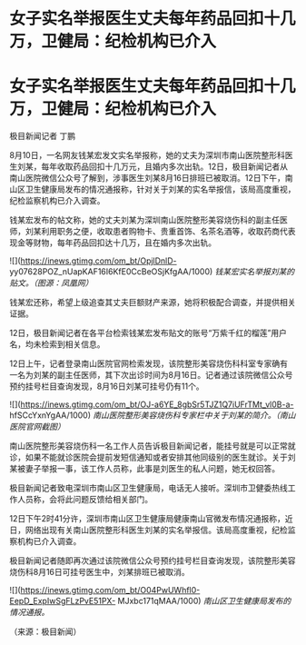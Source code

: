 # 女子实名举报医生丈夫每年药品回扣十几万，卫健局：纪检机构已介入

# 女子实名举报医生丈夫每年药品回扣十几万，卫健局：纪检机构已介入

极目新闻记者 丁鹏

8月10日，一名网友钱某宏发文实名举报称，她的丈夫为深圳市南山医院整形科医生刘某，每年收取药品回扣十几万元，且婚内多次出轨。12日，极目新闻记者从南山医院微信公众号了解到，涉事医生刘某8月16日排班已被取消。12日下午，南山区卫生健康局发布的情况通报称，针对关于刘某的实名举报信，该局高度重视，纪检监察机构已介入调查。

钱某宏发布的帖文称，她的丈夫刘某为深圳南山医院整形美容烧伤科的副主任医师，刘某利用职务之便，收取患者购物卡、贵重首饰、名茶名酒等，收取药商代表现金等财物，每年药品回扣达十几万，且在婚内多次出轨。

![](https://inews.gtimg.com/om_bt/OpjlDnlD-
yy07628POZ_nUapKAF16I6KfE0CcBeOSjKfgAA/1000) _钱某宏实名举报刘某的贴文。（图源：凤凰网）_

钱某宏还称，希望上级追查其丈夫巨额财产来源，她将积极配合调查，并提供相关证据。

12日，极目新闻记者在各平台检索钱某宏发布贴文的账号“万紫千红的榴莲”用户名，均未检索到相关信息。

12日上午，记者登录南山医院官网检索发现，该院整形美容烧伤科科室专家确有一名为刘某的副主任医师，其下次出诊时间为8月16日。记者通过该院微信公众号预约挂号栏目查询发现，8月16日刘某可挂号仍有11个。

![](https://inews.gtimg.com/om_bt/OJ-a6YE_8gbSr5TJZ1Q7iUFrTMt_vl0B-a-
hfSCcYxnYgAA/1000) _南山医院整形美容烧伤科专家栏中关于刘某的简介。（南山医院官网截图）_

南山医院整形美容烧伤科一名工作人员告诉极目新闻记者，能挂号就是可以正常就诊，如果不能就诊医院会提前发短信通知或者安排其他同级别的医生就诊。关于刘某被妻子举报一事，该工作人员称，此事是刘医生的私人问题，她无权回答。

极目新闻记者致电深圳市南山区卫生健康局，电话无人接听。深圳市卫健委热线工作人员称，会将此问题反馈给相关部门。

12日下午2时41分许，深圳市南山区卫生健康局健康南山官微发布情况通报称，近日，网络出现有关南山医院整形科医生刘某的实名举报信。该局高度重视，纪检监察机构已介入调查。

极目新闻记者随即再次通过该院微信公众号预约挂号栏目查询发现，该院整形美容烧伤科8月16日可挂号医生中，刘某排班已被取消。

![](https://inews.gtimg.com/om_bt/O04PwUWhfl0-EepD_ExpIwSgFLzPvE51PX-
MJxbc171qMAA/1000) _南山区卫生健康局发布的情况通报。_

（来源：极目新闻）

